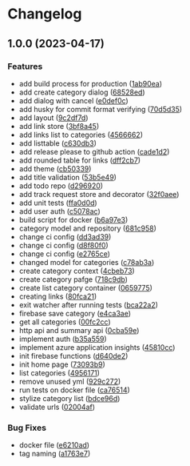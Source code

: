 # Changelog

## 1.0.0 (2023-04-17)


### Features

* add build process for production ([1ab90ea](https://github.com/Thenis/todo-test/commit/1ab90eaec9a75d49303acf6fcf19d8c521f638f8))
* add create category dialog ([68528ed](https://github.com/Thenis/todo-test/commit/68528edb52b79f3074995a67066bc9fcad6389b8))
* add dialog with cancel ([e0def0c](https://github.com/Thenis/todo-test/commit/e0def0c4506dcfab3eb35f60ec914582f0d754c7))
* add husky for commit format verifying ([70d5d35](https://github.com/Thenis/todo-test/commit/70d5d3553259d2429244587a63167857c445cf10))
* add layout ([9c2df7d](https://github.com/Thenis/todo-test/commit/9c2df7d131765fdaa049c007070cb4cc69416664))
* add link store ([3bf8a45](https://github.com/Thenis/todo-test/commit/3bf8a450f445e972fd8a1ac2460366f2ac25ae42))
* add links list to categories ([4566662](https://github.com/Thenis/todo-test/commit/4566662eccc933a0bfc62bb0d25542dd9fe75277))
* add listtable ([c630db3](https://github.com/Thenis/todo-test/commit/c630db3ea4867df51e095b00a56186918b4a1d07))
* add release please to github action ([cade1d2](https://github.com/Thenis/todo-test/commit/cade1d27c6e5c8b5bd1cff24117873636e924dad))
* add rounded  table for links ([dff2cb7](https://github.com/Thenis/todo-test/commit/dff2cb77ba303b2da630eac57998fad8405fa3fc))
* add theme ([cb50339](https://github.com/Thenis/todo-test/commit/cb503391486abd573b779b7ef9e6df5344354b38))
* add title validation ([53b5e49](https://github.com/Thenis/todo-test/commit/53b5e49dfac95b7459dbbafaeef4f829b20724bf))
* add todo repo ([d296920](https://github.com/Thenis/todo-test/commit/d296920a7b4bad2c1e2db7f8d867d5ee149f2ebb))
* add track request store and decorator ([32f0aee](https://github.com/Thenis/todo-test/commit/32f0aee08ba94f768d82aa9259e8e86a7dcdbcef))
* add unit tests ([ffa0d0d](https://github.com/Thenis/todo-test/commit/ffa0d0d3c3b91ae4a4b76c8f1d06bb0f1a9250ba))
* add user auth ([c5078ac](https://github.com/Thenis/todo-test/commit/c5078ace925736c3414fbf59c216cdc4129cd2dd))
* build script for docker ([b6a97e3](https://github.com/Thenis/todo-test/commit/b6a97e32f3d8f9fba33ab323558dbf6c16cbc006))
* category model and repository ([681c958](https://github.com/Thenis/todo-test/commit/681c958c389f766968d1078bef008c9a9a0f37c9))
* change ci config ([dd3ad39](https://github.com/Thenis/todo-test/commit/dd3ad391bec9cd06182d3b48b0e5fffc6b338c18))
* change ci config ([d8f80f0](https://github.com/Thenis/todo-test/commit/d8f80f0b9530f404672a092fcd383533e2eb8947))
* change ci config ([e2765ce](https://github.com/Thenis/todo-test/commit/e2765cedad5e7007950c088b574a90843334362b))
* changed model for categories ([c78ab3a](https://github.com/Thenis/todo-test/commit/c78ab3aeff2b20046009818ff789cf0030ac802b))
* create category context ([4cbeb73](https://github.com/Thenis/todo-test/commit/4cbeb734a014995a0ed49c2f20a444d469d20b6a))
* create category pafge ([718c9db](https://github.com/Thenis/todo-test/commit/718c9db1b23c3cc441db4fd2281e5e7fb8adec91))
* create list category container ([0659775](https://github.com/Thenis/todo-test/commit/06597757ed3f16c1e81145c4b8e7d7c94065a3cd))
* creating links ([80fca21](https://github.com/Thenis/todo-test/commit/80fca213005d26db402226e3dba7ab479633c30a))
* exit watcher after running tests ([bca22a2](https://github.com/Thenis/todo-test/commit/bca22a2a58c81b2227cfa0921d195faf07e0ddf2))
* firebase save category ([e4ca3ae](https://github.com/Thenis/todo-test/commit/e4ca3ae9bb5a63439e607e46b48c6ea07ca9821e))
* get all categories ([00fc2cc](https://github.com/Thenis/todo-test/commit/00fc2ccbbb2059129f708fc496f80609b0492dc1))
* http api and summary api ([0cba59e](https://github.com/Thenis/todo-test/commit/0cba59e1f38646cbdef1de7dfe498988c1f6ea28))
* implement auth ([b35a559](https://github.com/Thenis/todo-test/commit/b35a559ba89a96054b4cb65c015fd973c1fa9763))
* implement azure application insights ([45810cc](https://github.com/Thenis/todo-test/commit/45810ccf1c9216f547ea53ffcc465c8b98e4047f))
* init firebase functions ([d640de2](https://github.com/Thenis/todo-test/commit/d640de208f9034645e1ba16a890e218cf3b47b29))
* init home page ([73093b9](https://github.com/Thenis/todo-test/commit/73093b981df8fb857ab50ce200ef423e81964ff3))
* list categories ([4956171](https://github.com/Thenis/todo-test/commit/49561713a2a8b7a89298e71098a80301532367c9))
* remove unused yml ([929c272](https://github.com/Thenis/todo-test/commit/929c2720bdb7793ded117379ace88a8660053a44))
* run tests on docker file ([ca76514](https://github.com/Thenis/todo-test/commit/ca765144d9d4ed831f49d98d02bea3ccc90cb70b))
* stylize category list ([bdce96d](https://github.com/Thenis/todo-test/commit/bdce96d92aa551fde5657334f00ecec064c822b8))
* validate urls ([02004af](https://github.com/Thenis/todo-test/commit/02004af0b00345a4948da6b607a05bb5c80e2d3a))


### Bug Fixes

* docker file ([e6210ad](https://github.com/Thenis/todo-test/commit/e6210add601ac8caf5d34c747d2b2cfc492b1af6))
* tag naming ([a1763e7](https://github.com/Thenis/todo-test/commit/a1763e769552e03fc304735ac87053aab5be3516))
